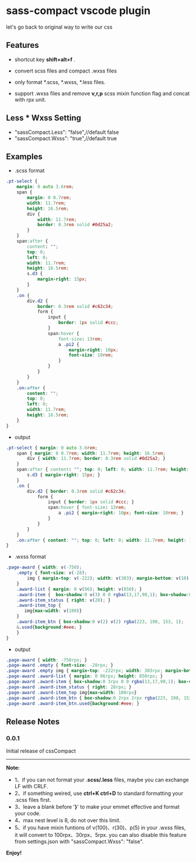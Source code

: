 # sass-compact vscode plugin

let's go back to original way to write our css

## Features

* shortcut key **shift+alt+f** .

* convert scss files and compact .wxss files

* only format *.scss, *.wxss, *.less files.

* support .wxss files and remove **v,r,p** scss mixin function flag and concat with rpx unit.

## Less * Wxss Setting
- "sassCompact.Less": "false",//default false
- "sassCompact.Wxss": "true",//default true

## Examples

* .scss format

~~~ css
.pt-select {
    margin: 0 auto 3.6rem;
    span {
        margin: 0 0.7rem;
        width: 11.7rem;
        height: 16.5rem;
        div {
            width: 11.7rem;
            border: 0.3rem solid #0d25a2;
        }
    }
    span:after {
        content: "";
        top: 0;
        left: 0;
        width: 11.7rem;
        height: 16.5rem;
        s.d3 {
            margin-right: 15px;
        }
    }
    .on {
        div.d2 {
            border: 0.3rem solid #c62c34;
            form {
                input {
                    border: 1px solid #ccc;
                }
                span:hover {
                    font-size: 13rem;
                    a .pi2 {
                        margin-right: 10px;
                        font-size: 10rem;
                    }
                }
            }
        }
    }
    .on:after {
        content: "";
        top: 0;
        left: 0;
        width: 11.7rem;
        height: 16.5rem;
    }
}
~~~

* output

~~~ css
.pt-select { margin: 0 auto 3.6rem;
    span { margin: 0 0.7rem; width: 11.7rem; height: 16.5rem;
        div { width: 11.7rem; border: 0.3rem solid #0d25a2; }
    }
    span:after { content: ""; top: 0; left: 0; width: 11.7rem; height: 16.5rem;
        s.d3 { margin-right: 15px; }
    }
    .on {
        div.d2 { border: 0.3rem solid #c62c34;
            form {
                input { border: 1px solid #ccc; }
                span:hover { font-size: 13rem;
                    a .pi2 { margin-right: 10px; font-size: 10rem; }
                }
            }
        }
    }
    .on:after { content: ""; top: 0; left: 0; width: 11.7rem; height: 16.5rem; }
}
~~~


* .wxss format

~~~ css
.page-award { width: v(-750);
    .empty { font-size: v(-28);
        img { margin-top: v(-222); width: v(303); margin-bottom: v(10); }
    }
    .award-list { margin: 0 v(96); height: v(850); }
	.award-item {  box-shadow:0 v(3) 0 0 rgba(13,17,90,1); box-shadow:0 v(3) 0 0 rgba(13,17,90,1); }
    .award-item_status { right: v(28); }
    .award-item_top {
	   img{max-width: v(100)}
    }
	.award-item_btn { box-shadow:0 v(2) v(2) rgba(223, 198, 153, 1);
    &.used{background:#eee; }
	}
}
~~~

* output

~~~ css
.page-award { width: -750rpx; }
.page-award .empty { font-size: -28rpx; }
.page-award .empty img { margin-top: -222rpx; width: 303rpx; margin-bottom: 10rpx; }
.page-award .award-list { margin: 0 96rpx; height: 850rpx; }
.page-award .award-item { box-shadow:0 3rpx 0 0 rgba(13,17,90,1); box-shadow:0 3rpx 0 0 rgba(13,17,90,1); }
.page-award .award-item_status { right: 28rpx; }
.page-award .award-item_top img{max-width: 100rpx}
.page-award .award-item_btn { box-shadow:0 2rpx 2rpx rgba(223, 198, 153, 1)}
.page-award .award-item_btn.used{background:#eee; }
~~~



## Release Notes

### 0.0.1

Initial release of cssCompact


-----------------------------------------------------------------------------------------------------------

**Note:**

* 1、if you can not format your **.scss/.less** files, maybe you can exchange LF with CRLF.
* 2、if something weired, use **ctrl+K ctrl+D** to standard formatting your .scss files first.
* 3、leave a blank before '**}**' to make your emmet effective and format your code.
* 4、max nest level is 8, do not over this limit.
* 5、if you have mixin funtions of v(100)、r(30)、p(5) in your .wxss files, it will convert to 100rpx、30rpx、5rpx. you can also disable this feature from settings.json with "sassCompact.Wxss": "false".

**Enjoy!**
